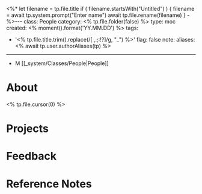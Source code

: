 <%*
let filename = tp.file.title
if ( filename.startsWith("Untitled") ) {
  filename = await tp.system.prompt("Enter name")
  await tp.file.rename(filename)
}
-%>---
class: People
category: <% tp.file.folder(false) %>
type: moc
created: <% moment().format('YY.MM.DD') %>
tags:
- '<% tp.file.title.trim().replace(/[ ,\.;:!?]/g, "_") %>'
flag: false
note: 
aliases: <% await tp.user.authorAliases(tp) %>
---
- M [[_system/Classes/People|People]] 
 
# About
<% tp.file.cursor(0) %>





# Projects 


# Feedback


# Reference Notes 



